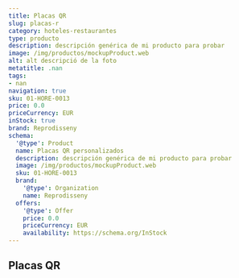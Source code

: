 ```yaml
---
title: Placas QR
slug: placas-r
category: hoteles-restaurantes
type: producto
description: descripción genérica de mi producto para probar
image: /img/productos/mockupProduct.web
alt: alt descripció de la foto
metatitle: .nan
tags:
- nan
navigation: true
sku: 01-HORE-0013
price: 0.0
priceCurrency: EUR
inStock: true
brand: Reprodisseny
schema:
  '@type': Product
  name: Placas QR personalizados
  description: descripción genérica de mi producto para probar
  image: /img/productos/mockupProduct.web
  sku: 01-HORE-0013
  brand:
    '@type': Organization
    name: Reprodisseny
  offers:
    '@type': Offer
    price: 0.0
    priceCurrency: EUR
    availability: https://schema.org/InStock
---
```


## Placas QR

